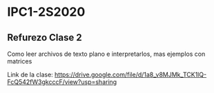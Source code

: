 # IPC1-2S2020
## Refurezo Clase 2
Como leer archivos de texto plano e interpretarlos, mas ejemplos con matrices

Link de la clase: https://drive.google.com/file/d/1a8_v8MJMk_TCK1lQ-FcQ542fW3gkcccF/view?usp=sharing